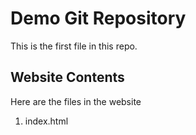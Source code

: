 # Demo Git Repository
This is the first file in this repo.


## Website Contents

Here are the files in the website

1. index.html
